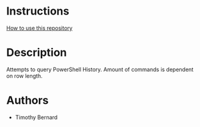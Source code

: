 # Instructions
[How to use this repository](../../README.md)

# Description
Attempts to query PowerShell History. Amount of commands is dependent on row length.


# Authors
* Timothy Bernard